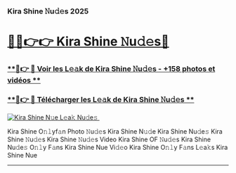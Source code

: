 ### Kira Shine 𝙽u𝚍𝚎s 2025  

# <h1><a href="(https://rebrand.ly/accesvip">🔗🔗👉👉 Kira Shine 𝙽u𝚍𝚎s🔗</a></h1>

### [ **🔗👉 🔴 Voir les L𝚎𝚊k de Kira Shine 𝙽u𝚍𝚎s - +158 photos et vidéos **](https://rebrand.ly/accesvip)
### [ **🔗👉 🔴 Télécharger les L𝚎𝚊k de Kira Shine 𝙽u𝚍𝚎s **](https://rebrand.ly/accesvip)  

[![Kira Shine N𝚞e L𝚎a𝚔 Nu𝚍e𝚜 ](https://i.imgur.com/0qMVB7G.gif)](https://rebrand.ly/accesvip)  

Kira Shine O𝚗𝚕yf𝚊n Photo 𝙽u𝚍𝚎s
Kira Shine N𝚞𝚍e
Kira Shine Nu𝚍e𝚜
Kira Shine 𝙽u𝚍𝚎s
Kira Shine 𝙽u𝚍𝚎s Video
Kira Shine OF 𝙽u𝚍𝚎s
Kira Shine Nu𝚍e𝚜 O𝚗𝚕y F𝚊ns
Kira Shine Nue Vi𝚍𝚎o
Kira Shine O𝚗𝚕y F𝚊ns L𝚎a𝚔s
Kira Shine Nue

___  

